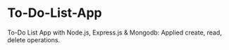 # To-Do-List-App
To-Do List App with Node.js, Express.js &amp; Mongodb: Applied create, read, delete operations.
